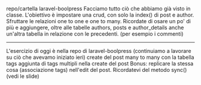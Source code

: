 repo/cartella laravel-boolpress
Facciamo tutto ciò che abbiamo già visto in classe. L'obiettivo è impostare una crud, con solo la index() di post e author.
Sfruttare le relazioni one to one e one to many.
Ricordate di osare un po' di più e aggiungere, oltre alle tabelle
authors, posts e author_details anche un'altra tabella in relazione con le precedenti.
(per esempio i commenti)

--------------

L'esercizio di oggi è nella repo di  laravel-boolpress (continuiamo a lavorare su ciò che avevamo iniziato ieri)
create del post
many to many con la tabella tags
aggiunta di tags multipli nella create del post
Bonus: replicare la stessa cosa (associazione tags) nell'edit del post. Ricordatevi del metodo sync() (vedi le slide)
